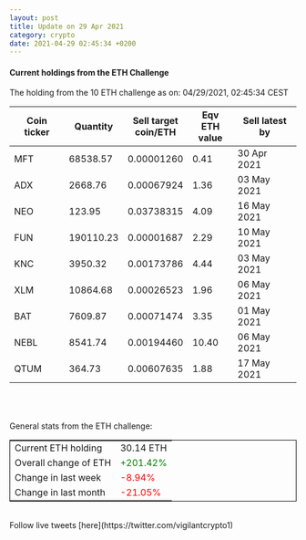 ```yaml
---
layout: post
title: Update on 29 Apr 2021
category: crypto
date: 2021-04-29 02:45:34 +0200
---
```

<!-- Global site tag (gtag.js) - Google Analytics -->
<script async src="https://www.googletagmanager.com/gtag/js?id=UA-103831149-5"></script>
<script>
  window.dataLayer = window.dataLayer || [];
  function gtag(){dataLayer.push(arguments);}
  gtag('js', new Date());

  gtag('config', 'UA-103831149-5');
</script>


#### Current holdings from the ETH Challenge

The holding from the 10 ETH challenge as on: 04/29/2021, 02:45:34 CEST

|Coin ticker|Quantity|Sell target<br>coin/ETH|Eqv ETH<br>value|Sell latest by|
|-----------|--------|-----------|-----------|--------------|
MFT|68538.57|  0.00001260|0.41|30 Apr 2021|
ADX|2668.76|  0.00067924|1.36|03 May 2021|
NEO|123.95|  0.03738315|4.09|16 May 2021|
FUN|190110.23|  0.00001687|2.29|10 May 2021|
KNC|3950.32|  0.00173786|4.44|03 May 2021|
XLM|10864.68|  0.00026523|1.96|06 May 2021|
BAT|7609.87|  0.00071474|3.35|01 May 2021|
NEBL|8541.74|  0.00194460|10.40|06 May 2021|
QTUM|364.73|  0.00607635|1.88|17 May 2021|

<br>
<br>
<br>
General stats from the ETH challenge:

<table style="border:1px solid black;margin-left:auto;margin-right:auto;">
	<tbody>
	<tr>
		<td>Current ETH holding</td>
		<td>     30.14 ETH</td>
	</tr>
	<tr>
		<td>Overall change of ETH</td>
		<td><font color="green">+201.42%</font></td>
	</tr>
	<tr>
		<td>Change in last week</td>
		<td><font color="red">-8.94%</font></td>
	</tr>
	<tr>
		<td>Change in last month</td>
		<td><font color="red">-21.05%</font></td>
	</tr>
	</tbody>
</table>

<br>
Follow live tweets [here](https://twitter.com/vigilantcrypto1)
<br>
<br>